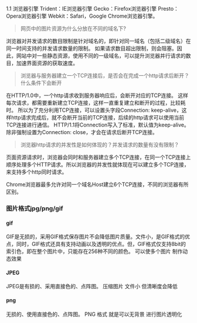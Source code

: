 1.1 浏览器引擎
Trident：IE浏览器引擎
Gecko：Firefox浏览器引擎
Presto：Opera浏览器引擎
Webkit：Safari，Google Chrome浏览器引擎。


> 网页中的图片资源为什么分放在不同的域名下?

浏览器对并发请求的数目限制是针对域名的，即针对同一域名（包括二级域名）在同一时间支持的并发请求数量的限制。
如果请求数目超出限制，则会阻塞。因此，网站中对一些静态资源，使用不同的一级域名，可以提升浏览器并行请求的数目，加速界面资源的获取速度。


> 浏览器与服务器建立一个TCP连接后，是否会在完成一个http请求后断开？什么条件下会断开

在HTTP/1.0中，一个http请求收到服务器响应后，会断开对应的TCP连接。
这样每次请求，都需要重新建立TCP连接，这样一直重复建立和断开的过程，比较耗时。
所以为了充分利用TCP连接，可以设置头字段Connection: keep-alive，这样http请求完成后，就不会断开当前的TCP连接，后续的http请求可以使用当前TCP连接进行通信。
HTTP/1.1将Connection写入了标准，默认值为keep-alive。除非强制设置为Connection: close，才会在请求后断开TCP连接。


> 浏览器http请求的并发性是如何体现的？并发请求的数量有没有限制？

页面资源请求时，浏览器会同时和服务器建立多个TCP连接，在同一个TCP连接上顺序处理多个HTTP请求。所以浏览器的并发性就体现在可以建立多个TCP连接，来支持多个http同时请求。

Chrome浏览器最多允许对同一个域名Host建立6个TCP连接，不同的浏览器有所区别。

### 图片格式jpg/png/gif

#### gif
GIF是无损的，采用GIF格式保存图片不会降低图片质量。文件小，是GIF格式的优点，同时，GIF格式还具有支持动画以及透明的优点。但，GIF格式仅支持8bit的索引色，即在整个图片中，只能存在256种不同的颜色。
可以使多个图片 制作动态效果

#### JPEG
JPEG是有损的、采用直接色的、点阵图。
压缩图片 文件小 但清晰度会降低

#### png
无损的、使用直接色的、点阵图。
PNG 格式 就是可以无背景 进行图片透明化
